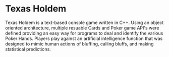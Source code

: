 # Texas Holdem

Texas Holdem is a text-based console game written in C++. Using an object oriented architecture, multiple resuable Cards and Poker game API's were defined providing an easy way for programs to deal and identify the various Poker Hands. Players play against an artificial intelligence function that was designed to mimic human actions of bluffing, calling bluffs, and making statistical predictions.
